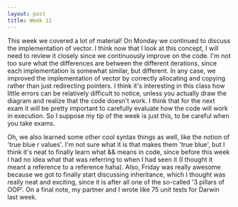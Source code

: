 ```yaml
---
layout: post
title: Week 11
---
```


This week we covered a lot of material! On Monday we continued to discuss the implementation of vector. I think now that I look at this concept, I will need to review it closely since we continuously improve on the code. I'm not too sure what the differences are between the different iterations, since each implementation is somewhat similar, but different. In any case, we improved the implementation of vector by correctly allocating and copying rather than just redirecting pointers. I think it's interesting in this class how little errors can be relatively difficult to notice, unless you actually draw the diagram and realize that the code doesn't work. I think that for the next exam it will be pretty important to carefully evaluate how the code will work in execution. So I suppose my tip of the week is just this, to be careful when you take exams. 

Oh, we also learned some other cool syntax things as well, like the notion of 'true blue r values'. I'm not sure what it is that makes them 'true blue', but I think it's neat to finally learn what && means in code, since before this week I had no idea what that was referring to when I had seen it (I thought it meant a reference to a reference haha). Also, Friday was really awesome because we got to finally start discussing inheritance, which I thought was really neat and exciting, since it is after all one of the so-called '3 pillars of OOP'. On a final note, my partner and I wrote like 75 unit tests for Darwin last week. 